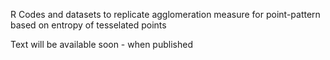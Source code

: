 R Codes and datasets to replicate agglomeration measure for point-pattern based on entropy of tesselated points

Text will be available soon - when published
